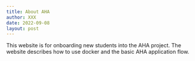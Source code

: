 ```yaml
---
title: About AHA
author: XXX
date: 2022-09-08
layout: post
---
```



This website is for onboarding new students into the AHA project. The website describes how to use docker and the basic AHA application flow.
